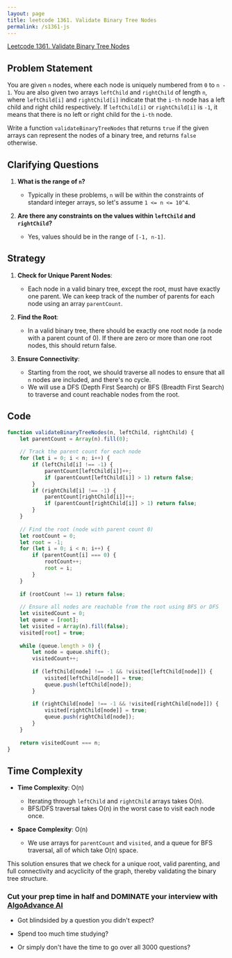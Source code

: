 ```yaml
---
layout: page
title: leetcode 1361. Validate Binary Tree Nodes
permalink: /s1361-js
---
```

[Leetcode 1361. Validate Binary Tree Nodes](https://algoadvance.github.io/algoadvance/l1361)
## Problem Statement

You are given `n` nodes, where each node is uniquely numbered from `0` to `n - 1`. You are also given two arrays `leftChild` and `rightChild` of length `n`, where `leftChild[i]` and `rightChild[i]` indicate that the `i-th` node has a left child and right child respectively. If `leftChild[i]` or `rightChild[i]` is `-1`, it means that there is no left or right child for the `i-th` node.

Write a function `validateBinaryTreeNodes` that returns `true` if the given arrays can represent the nodes of a binary tree, and returns `false` otherwise.

## Clarifying Questions
1. **What is the range of `n`?** 
   - Typically in these problems, `n` will be within the constraints of standard integer arrays, so let's assume `1 <= n <= 10^4`.

2. **Are there any constraints on the values within `leftChild` and `rightChild`?**
   - Yes, values should be in the range of `[-1, n-1]`.

## Strategy
1. **Check for Unique Parent Nodes**:
   - Each node in a valid binary tree, except the root, must have exactly one parent. We can keep track of the number of parents for each node using an array `parentCount`.

2. **Find the Root**:
   - In a valid binary tree, there should be exactly one root node (a node with a parent count of 0). If there are zero or more than one root nodes, this should return false.

3. **Ensure Connectivity**:
   - Starting from the root, we should traverse all nodes to ensure that all `n` nodes are included, and there's no cycle.
   - We will use a DFS (Depth First Search) or BFS (Breadth First Search) to traverse and count reachable nodes from the root.


## Code
```javascript
function validateBinaryTreeNodes(n, leftChild, rightChild) {
    let parentCount = Array(n).fill(0);
    
    // Track the parent count for each node
    for (let i = 0; i < n; i++) {
        if (leftChild[i] !== -1) {
            parentCount[leftChild[i]]++;
            if (parentCount[leftChild[i]] > 1) return false;
        }
        if (rightChild[i] !== -1) {
            parentCount[rightChild[i]]++;
            if (parentCount[rightChild[i]] > 1) return false;
        }
    }
    
    // Find the root (node with parent count 0)
    let rootCount = 0;
    let root = -1;
    for (let i = 0; i < n; i++) {
        if (parentCount[i] === 0) {
            rootCount++;
            root = i;
        }
    }
    
    if (rootCount !== 1) return false;
    
    // Ensure all nodes are reachable from the root using BFS or DFS
    let visitedCount = 0;
    let queue = [root];
    let visited = Array(n).fill(false);
    visited[root] = true;
    
    while (queue.length > 0) {
        let node = queue.shift();
        visitedCount++;
        
        if (leftChild[node] !== -1 && !visited[leftChild[node]]) {
            visited[leftChild[node]] = true;
            queue.push(leftChild[node]);
        }
        
        if (rightChild[node] !== -1 && !visited[rightChild[node]]) {
            visited[rightChild[node]] = true;
            queue.push(rightChild[node]);
        }
    }
    
    return visitedCount === n;
}
```

## Time Complexity
- **Time Complexity**: O(n)
    - Iterating through `leftChild` and `rightChild` arrays takes O(n).
    - BFS/DFS traversal takes O(n) in the worst case to visit each node once.
    
- **Space Complexity**: O(n)
    - We use arrays for `parentCount` and `visited`, and a queue for BFS traversal, all of which take O(n) space.

This solution ensures that we check for a unique root, valid parenting, and full connectivity and acyclicity of the graph, thereby validating the binary tree structure.


### Cut your prep time in half and DOMINATE your interview with [AlgoAdvance AI](https://algoAdvance.com)

- Got blindsided by a question you didn't expect?

- Spend too much time studying?

- Or simply don't have the time to go over all 3000 questions?

